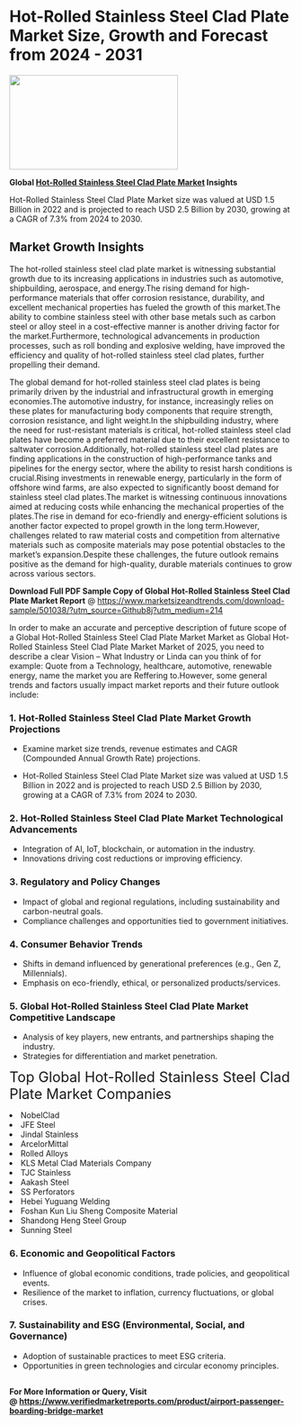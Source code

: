 <H1>Hot-Rolled Stainless Steel Clad Plate Market Size, Growth and Forecast from 2024 - 2031</H1><img class="aligncenter size-medium wp-image-584254" src="https://thirdeyenews.in/wp-content/uploads/2024/09/Global-Market-Research-300x168.jpeg" alt="" width="300" height="168" /><p><strong>Global&nbsp;<a href="https://www.marketsizeandtrends.com/download-sample/501038/?utm_source=Github8j?utm_medium=214">Hot-Rolled Stainless Steel Clad Plate Market</a> Insights</strong></p><p>Hot-Rolled Stainless Steel Clad Plate Market size was valued at USD 1.5 Billion in 2022 and is projected to reach USD 2.5 Billion by 2030, growing at a CAGR of 7.3% from 2024 to 2030.</p><p><h2>Market Growth Insights</h2> <p>The hot-rolled stainless steel clad plate market is witnessing substantial growth due to its increasing applications in industries such as automotive, shipbuilding, aerospace, and energy.The rising demand for high-performance materials that offer corrosion resistance, durability, and excellent mechanical properties has fueled the growth of this market.The ability to combine stainless steel with other base metals such as carbon steel or alloy steel in a cost-effective manner is another driving factor for the market.Furthermore, technological advancements in production processes, such as roll bonding and explosive welding, have improved the efficiency and quality of hot-rolled stainless steel clad plates, further propelling their demand.</p> <p>The global demand for hot-rolled stainless steel clad plates is being primarily driven by the industrial and infrastructural growth in emerging economies.The automotive industry, for instance, increasingly relies on these plates for manufacturing body components that require strength, corrosion resistance, and light weight.In the shipbuilding industry, where the need for rust-resistant materials is critical, hot-rolled stainless steel clad plates have become a preferred material due to their excellent resistance to saltwater corrosion.Additionally, hot-rolled stainless steel clad plates are finding applications in the construction of high-performance tanks and pipelines for the energy sector, where the ability to resist harsh conditions is crucial.Rising investments in renewable energy, particularly in the form of offshore wind farms, are also expected to significantly boost demand for stainless steel clad plates.The market is witnessing continuous innovations aimed at reducing costs while enhancing the mechanical properties of the plates.The rise in demand for eco-friendly and energy-efficient solutions is another factor expected to propel growth in the long term.However, challenges related to raw material costs and competition from alternative materials such as composite materials may pose potential obstacles to the market’s expansion.Despite these challenges, the future outlook remains positive as the demand for high-quality, durable materials continues to grow across various sectors.<p><span class=""><strong>Download Full PDF Sample Copy of Global Hot-Rolled Stainless Steel Clad Plate Market Report</strong> @ <a href="https://www.marketsizeandtrends.com/download-sample/501038/?utm_source=Github8j?utm_medium=214" target="_blank">https://www.marketsizeandtrends.com/download-sample/501038/?utm_source=Github8j?utm_medium=214</a></span></p><p>In order to make an accurate and perceptive description of future scope of a Global&nbsp;Hot-Rolled Stainless Steel Clad Plate Market Market as Global&nbsp;Hot-Rolled Stainless Steel Clad Plate Market Market of 2025, you need to describe a clear Vision &ndash; What Industry or Linda can you think of for example: Quote from a Technology, healthcare, automotive, renewable energy, name the market you are Reffering to.However, some general trends and factors usually impact market reports and their future outlook include:</p><h3>1.&nbsp;<strong>Hot-Rolled Stainless Steel Clad Plate Market Growth Projections</strong></h3><ul><li>Examine market size trends, revenue estimates and CAGR (Compounded Annual Growth Rate) projections.</li><li><p>Hot-Rolled Stainless Steel Clad Plate Market size was valued at USD 1.5 Billion in 2022 and is projected to reach USD 2.5 Billion by 2030, growing at a CAGR of 7.3% from 2024 to 2030.</p></li></ul><h3>2.&nbsp;<strong>Hot-Rolled Stainless Steel Clad Plate Market Technological Advancements</strong></h3><ul><li>Integration of AI, IoT, blockchain, or automation in the industry.</li><li>Innovations driving cost reductions or improving efficiency.</li></ul><h3>3.&nbsp;<strong>Regulatory and Policy Changes</strong></h3><ul><li>Impact of global and regional regulations, including sustainability and carbon-neutral goals.</li><li>Compliance challenges and opportunities tied to government initiatives.</li></ul><h3>4.&nbsp;<strong>Consumer Behavior Trends</strong></h3><ul><li>Shifts in demand influenced by generational preferences (e.g., Gen Z, Millennials).</li><li>Emphasis on eco-friendly, ethical, or personalized products/services.</li></ul><h3>5.&nbsp;<strong>Global Hot-Rolled Stainless Steel Clad Plate Market Competitive Landscape</strong></h3><ul><li>Analysis of key players, new entrants, and partnerships shaping the industry.</li><li>Strategies for differentiation and market penetration.</li></ul><p data-pm-slice="1 1 []"><span style="color: inherit; font-family: inherit; font-size: 25px;">Top Global Hot-Rolled Stainless Steel Clad Plate Market Companies</span></p><div class="" data-test-id=""><p><li>NobelClad</li><li> JFE Steel</li><li> Jindal Stainless</li><li> ArcelorMittal</li><li> Rolled Alloys</li><li> KLS Metal Clad Materials Company</li><li> TJC Stainless</li><li> Aakash Steel</li><li> SS Perforators</li><li> Hebei Yuguang Welding</li><li> Foshan Kun Liu Sheng Composite Material</li><li> Shandong Heng Steel Group</li><li> Sunning Steel</li></p></div><h3>6.&nbsp;<strong>Economic and Geopolitical Factors</strong></h3><ul><li>Influence of global economic conditions, trade policies, and geopolitical events.</li><li>Resilience of the market to inflation, currency fluctuations, or global crises.</li></ul><h3>7.&nbsp;<strong>Sustainability and ESG (Environmental, Social, and Governance)</strong></h3><ul><li>Adoption of sustainable practices to meet ESG criteria.</li><li>Opportunities in green technologies and circular economy principles.</li></ul><h2><strong style="font-size: 14px;">For More Information or Query, Visit @&nbsp;</strong><a style="background-color: #ffffff; font-size: 14px;" href="https://www.marketsizeandtrends.com/report/hot-rolled-stainless-steel-clad-plate-market/" target="_blank">https://www.verifiedmarketreports.com/product/airport-passenger-boarding-bridge-market</a></h2>
